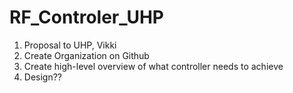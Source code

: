 # RF_Controler_UHP

1. Proposal to UHP, Vikki
2. Create Organization on Github
3. Create high-level overview of what controller needs to achieve
4. Design??
